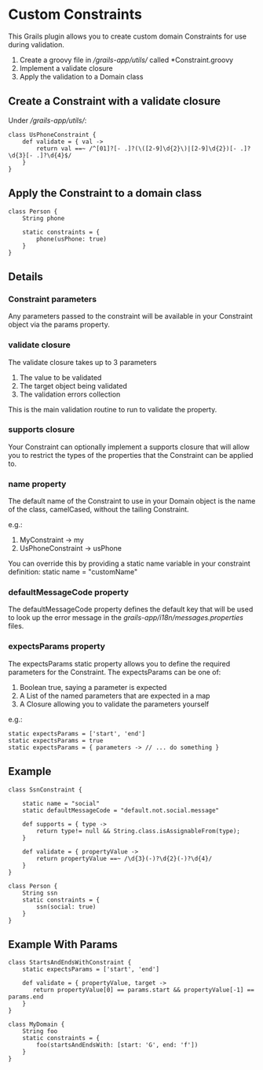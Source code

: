 # Custom Constraints #
This Grails plugin allows you to create custom domain Constraints for use during
validation.

1. Create a groovy file in */grails-app/utils/* called *Constraint.groovy
2. Implement a validate closure
3. Apply the validation to a Domain class

## Create a Constraint with a validate closure ##
Under */grails-app/utils/*:

	class UsPhoneConstraint {
		def validate = { val -> 
			return val ==~ /^[01]?[- .]?(\([2-9]\d{2}\)|[2-9]\d{2})[- .]?\d{3}[- .]?\d{4}$/
		}
	}

## Apply the Constraint to a domain class ##
	class Person {
	    String phone

		static constraints = {
		    phone(usPhone: true)
		}
	}

## Details

### Constraint parameters ###
Any parameters passed to the constraint will be available in your Constraint object via the params
property.

### validate closure ###
The validate closure takes up to 3 parameters

1. The value to be validated
2. The target object being validated
3. The validation errors collection

This is the main validation routine to run to validate the property.

### supports closure ###
Your Constraint can optionally implement a supports closure that will allow you to restrict the types
of the properties that the Constraint can be applied to.

### name property ###
The default name of the Constraint to use in your Domain object is the name of the class, camelCased, 
without the tailing Constraint.

e.g.:

1. MyConstraint -> my
2. UsPhoneConstraint -> usPhone

You can override this by providing a static name variable in your constraint definition:
   static name = "customName"

### defaultMessageCode property ###
The defaultMessageCode property defines the default key that will be used to look up the error message
in the *grails-app/i18n/messages.properties* files.

### expectsParams property ###
The expectsParams static property allows you to define the required parameters for the Constraint.
The expectsParams can be one of:

1. Boolean true, saying a parameter is expected
2. A List of the named parameters that are expected in a map
3. A Closure allowing you to validate the parameters yourself

e.g.:

	static expectsParams = ['start', 'end']
	static expectsParams = true
	static expectsParams = { parameters -> // ... do something }

## Example ##
	class SsnConstraint {

	    static name = "social"
	    static defaultMessageCode = "default.not.social.message"

	    def supports = { type ->
	        return type!= null && String.class.isAssignableFrom(type);
	    }

	    def validate = { propertyValue ->
	        return propertyValue ==~ /\d{3}(-)?\d{2}(-)?\d{4}/
	    }
	}
	
	class Person {
		String ssn
		static constraints = {
			ssn(social: true)
		}
	}
	
	
## Example With Params ##
	class StartsAndEndsWithConstraint {
	   	static expectsParams = ['start', 'end']

		def validate = { propertyValue, target ->
		   return propertyValue[0] == params.start && propertyValue[-1] == params.end
		}
	}
	
	class MyDomain {
		String foo
		static constraints = {
			foo(startsAndEndsWith: [start: 'G', end: 'f'])
		}
	}
	